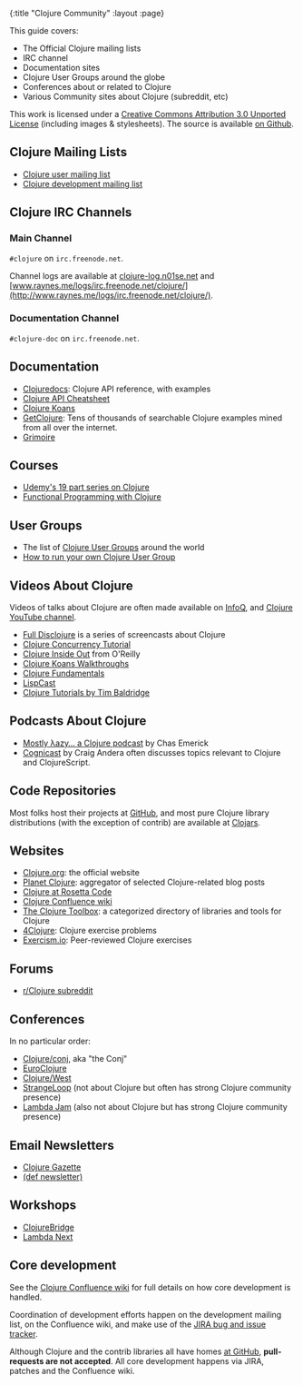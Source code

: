 {:title "Clojure Community"
 :layout :page}

This guide covers:

 * The Official Clojure mailing lists
 * IRC channel
 * Documentation sites
 * Clojure User Groups around the globe
 * Conferences about or related to Clojure
 * Various Community sites about Clojure (subreddit, etc)

This work is licensed under a <a rel="license" href="http://creativecommons.org/licenses/by/3.0/">Creative Commons Attribution 3.0 Unported License</a>
(including images & stylesheets). The source is available [on Github](https://github.com/clojure-doc/clojure-doc.github.io).


## Clojure Mailing Lists

  * [Clojure user mailing list](https://groups.google.com/forum/?fromgroups#!forum/clojure)
  * [Clojure development mailing list](https://groups.google.com/forum/?fromgroups#!forum/clojure-dev)


## Clojure IRC Channels

### Main Channel

`#clojure` on `irc.freenode.net`.

Channel logs are available at [clojure-log.n01se.net](http://clojure-log.n01se.net/) and [www.raynes.me/logs/irc.freenode.net/clojure/](http://www.raynes.me/logs/irc.freenode.net/clojure/).


### Documentation Channel

`#clojure-doc` on `irc.freenode.net`.


## Documentation

  * [Clojuredocs](http://clojuredocs.org/): Clojure API reference, with examples
  * [Clojure API Cheatsheet](http://jafingerhut.github.io/cheatsheet/clojuredocs/cheatsheet-tiptip-no-cdocs-summary.html)
  * [Clojure Koans](http://clojurekoans.com/)
  * [GetClojure](http://www.getclojure.org): Tens of thousands of searchable Clojure examples mined from all over the internet.
  * [Grimoire](http://grimoire.arrdem.com/)


## Courses

 * [Udemy's 19 part series on Clojure](http://www.udemy.com/clojure-code)
 * [Functional Programming with Clojure](http://mooc.cs.helsinki.fi/clojure)


## User Groups

 * The list of [Clojure User Groups](/articles/ecosystem/user_groups/) around the world
 * [How to run your own Clojure User Group](/articles/ecosystem/running_cljug/)


## Videos About Clojure

Videos of talks about Clojure are often made available on [InfoQ](http://www.infoq.com/clojure), and [Clojure YouTube channel](https://www.youtube.com/user/ClojureTV).

 * [Full Disclojure](http://vimeo.com/channels/fulldisclojure/videos) is a series of screencasts about Clojure
 * [Clojure Concurrency Tutorial](http://pluralsight.com/training/Courses/TableOfContents/clojure-concurrency-tutorial)
 * [Clojure Inside Out](http://shop.oreilly.com/product/0636920030409.do) from O'Reilly
 * [Clojure Koans Walkthroughs](http://www.youtube.com/playlist?list=PL1p6TgkbKXqyOwq6iSkce_EY5YWFHciHt)
 * [Clojure Fundamentals](http://pluralsight.com/training/courses/TableOfContents?courseName=clojure-fundamentals-part-one)
 * [LispCast](http://www.purelyfunctional.tv/)
 * [Clojure Tutorials by Tim Baldridge](https://tbaldridge.pivotshare.com/)


## Podcasts About Clojure

 * [Mostly λazy… a Clojure podcast](http://mostlylazy.com/) by Chas Emerick
 * [Cognicast](http://cognitect.com/podcast) by Craig Andera often discusses topics relevant to Clojure and ClojureScript.


## Code Repositories

Most folks host their projects at
[GitHub](https://github.com/languages/Clojure), and most pure Clojure
library distributions (with the exception of contrib) are available at
[Clojars](https://clojars.org/).


## Websites

  * [Clojure.org](http://clojure.org/): the official website
  * [Planet Clojure](http://planet.clojure.in/): aggregator of selected Clojure-related blog posts
  * [Clojure at Rosetta Code](http://rosettacode.org/wiki/Category:Clojure)
  * [Clojure Confluence wiki](http://dev.clojure.org/dashboard.action)
  * [The Clojure Toolbox](http://www.clojure-toolbox.com/): a categorized directory of libraries and tools for Clojure
  * [4Clojure](https://www.4clojure.com/): Clojure exercise problems
  * [Exercism.io](http://exercism.io/): Peer-reviewed Clojure exercises


## Forums

 * [r/Clojure subreddit](http://www.reddit.com/r/clojure)


## Conferences

In no particular order:

  * [Clojure/conj](http://clojure-conj.org/), aka "the Conj"
  * [EuroClojure](http://euroclojure.com/)
  * [Clojure/West](http://clojurewest.org/)
  * [StrangeLoop](https://thestrangeloop.com/) (not about Clojure but often has strong Clojure community presence)
  * [Lambda Jam](http://lambdajam.com/) (also not about Clojure but has strong Clojure community presence)


## Email Newsletters

  * [Clojure Gazette](http://www.clojuregazette.com/)
  * [(def newsletter)](http://defnewsletter.com/)


## Workshops

  * [ClojureBridge](http://www.clojurebridge.org/)
  * [Lambda Next](http://lambdanext.eu/)


## Core development

See the [Clojure Confluence wiki](http://dev.clojure.org/display/design/Home) for full details on
how core development is handled.

Coordination of development efforts happen on the development mailing list, on the Confluence wiki,
and make use of the [JIRA bug and issue tracker](http://dev.clojure.org/jira/browse/CLJ).

Although Clojure and the contrib libraries all have homes [at GitHub](https://github.com/clojure),
**pull-requests are not accepted**. All core development happens via JIRA, patches and the Confluence wiki.
